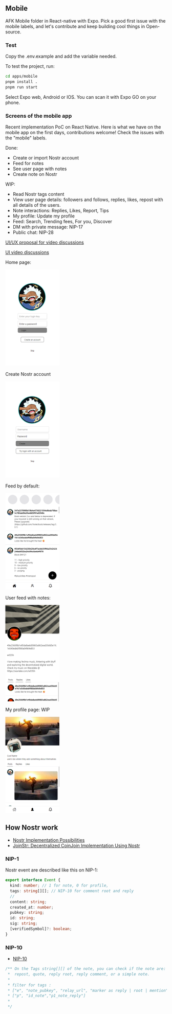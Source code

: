 ## Mobile

AFK Mobile folder in React-native with Expo.
Pick a good first issue with the mobile labels, and let's contribute and keep building cool things in Open-source.

### Test

Copy the .env.example and add the variable needed.

To test the project, run:

```bash
cd apps/mobile
pnpm install .
pnpm run start
```

Select Expo web, Android or IOS. You can scan it with Expo GO on your phone.

### Screens of the mobile app

Recent implementation PoC on React Native.
Here is what we have on the mobile app on the first days, contributions welcome!
Check the issues with the "mobile" labels.

Done:

- Create or import Nostr account
- Feed for notes
- See user page with notes
- Create note on Nostr

WIP:

- Read Nostr tags content
- View user page details: followers and follows, replies, likes, repost with all details of the users.
- Note interactions: Replies, Likes, Report, Tips
- My profile: Update my profile
- Feed: Search, Trending fees, For you, Discover
- DM with private message: NIP-17
- Public chat: NIP-28

[UI/UX proposal for video discussions](https://github.com/AFK-AlignedFamKernel/afk_monorepo/discussions/24)

[UI video discussions](https://t.me/afk_aligned_fam_kernel)

Home page:

<img src="../resources/screens/onboard.png" alt="onboard" height="300"/>

Create Nostr account

<img src="../resources/screens/create-account.png" alt="create account" height="300"/>

Feed by default:

<img src="../resources/screens/feed-default.png" alt="feed default" height="300"/>

User feed with notes:

<img src="../resources/screens/user-profile-details.png" alt="user-profile-details" height="300"/>

My profile page: WIP

<img src="../resources/screens/my-profile.png" alt="my-profile" height="300"/>

## How Nostr work

- [Nostr Implementation Possibilities](https://github.com/nostr-protocol/nips)
- [JoinStr: Decentralized CoinJoin Implementation Using Nostr](https://www.nobsbitcoin.com/joinstr-decentralized-coinjoin-implementation-using-nostr/)

### NIP-1

Nostr event are described like this on NIP-1:

```ts
export interface Event {
  kind: number; // 1 for note, 0 for profile,
  tags: string[][]; // NIP-10 for comment root and reply
  //
  content: string;
  created_at: number;
  pubkey: string;
  id: string;
  sig: string;
  [verifiedSymbol]?: boolean;
}
```

### NIP-10

- [NIP-10](https://github.com/nostr-protocol/nips/blob/master/10.md)

```ts
/** On the Tags string[][] of the note, you can check if the note are:
 *  repost, quote, reply root, reply comment, or a simple note.
 *
 * filter for tags :
 * ["e", "note_pubkey", "relay_url", "marker as reply | root | mention", "pubkey_author"]
 * ["p", "id_note","p1_note_reply"]
 *
 */
```
